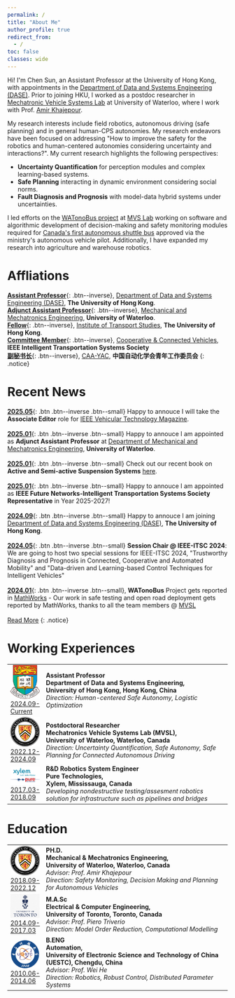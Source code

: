 ```yaml
---
permalink: /
title: "About Me"
author_profile: true
redirect_from: 
  - /
toc: false
classes: wide
---
```

Hi! I'm Chen Sun, an Assistant Professor at the University of Hong Kong, with appointments in the [Department of Data and Systems Engineering (DASE)](https://www.dase.hku.hk/). Prior to joining HKU, I worked as a postdoc researcher in [Mechatronic Vehicle Systems Lab](https://uwaterloo.ca/mechatronic-vehicle-systems-lab/) at University of Waterloo, where I work with Prof. [Amir Khajepour](https://uwaterloo.ca/mechanical-mechatronics-engineering/profile/akhajepo). 

My research interests include field robotics, autonomous driving (safe planning) and in general human-CPS autonomies. My research endeavors have been focused on addressing "How to improve the safety for the robotics and human-centered autonomies considering uncertainty and interactions?". My current research highlights the following perspectives:
- **Uncertainty Quantification** for perception modules and complex learning-based systems.
- **Safe Planning** interacting in dynamic environment considering social norms.
- **Fault Diagnosis and Prognosis** with model-data hybrid systems under uncertainties.

I led efforts on the <a href="https://uwaterloo.ca/watonobus/">WATonoBus project</a> at <a href="https://uwaterloo.ca/mechatronic-vehicle-systems-lab/">MVS Lab</a> working on software and algorithmic development of decision-making and safety monitoring modules required for <a href="https://uwaterloo.ca/news/media/university-waterloo-launches-canadas-first-driverless">Canada's first autonomous shuttle bus</a> approved via the ministry's autonomous vehicle pilot. Additionally, I have expanded my research into agriculture and warehouse robotics. 

# Affliations

[**Assistant Professor**](#link){: .btn--inverse},  [Department of Data and Systems Engineering (DASE)](https://www.dase.hku.hk/), **The University of Hong Kong**. <br>
[**Adjunct Assistant Professor**](#link){: .btn--inverse},  [Mechanical and Mechatronics Engineering](https://uwaterloo.ca/mechanical-mechatronics-engineering/), **University of Waterloo**. <br>
[**Fellow**](#link){: .btn--inverse},  [Institute of Transport Studies](https://www.institute-of-transport-studies.hku.hk/), **The University of Hong Kong**. <br>
[**Committee Member**](#link){: .btn--inverse}, [Cooperative & Connected Vehicles](https://ieee-itss.org/chapters-committees/cooperative-connected-vehicles/), **IEEE Intelligent Transportation Systems Society**  <br>
[**副秘书长**](#link){: .btn--inverse}, [CAA-YAC](https://www.caayac.org.cn/), **中国自动化学会青年工作委员会**
{: .notice}

# Recent News
[**2025.05**](#link){: .btn .btn--inverse .btn--small} Happy to annouce I will take the **Associate Editor** role for [IEEE Vehicular Technology Magazine](https://vtsociety.org/publication/vtmagazine/).
<br> <br>
[**2025.01**](#link){: .btn .btn--inverse .btn--small} Happy to annouce I am appointed as **Adjunct Assistant Professor** at [Department of Mechanical and Mechatronics Engineering](https://uwaterloo.ca/mechanical-mechatronics-engineering/), **University of Waterloo**.
<br> <br>
[**2025.01**](#link){: .btn .btn--inverse .btn--small} Check out our recent book on  **Active and Semi-active Suspension Systems** [here](https://link.springer.com/book/10.1007/978-3-031-73924-8).
<br> <br>
[**2025.01**](#link){: .btn .btn--inverse .btn--small} Happy to annouce I am appointed as **IEEE Future Networks-Intelligent Transportation Systems Society Representative** in Year 2025-2027!
<br> <br> 
[**2024.09**](#link){: .btn .btn--inverse .btn--small} Happy to annouce I am joining [Department of Data and Systems Engineering (DASE)](https://www.dase.hku.hk/), **The University of Hong Kong**.
<br> <br> 
[**2024.05**](#link){: .btn .btn--inverse .btn--small} **Session Chair @ IEEE-ITSC 2024**: We are going to host two special sessions for IEEE-ITSC 2024, "Trustworthy Diagnosis and Prognosis in Connected, Cooperative and Automated Mobility" and "Data-driven and Learning-based Control Techniques for Intelligent Vehicles"
<br> <br> 
[**2024.01**](#link){: .btn .btn--inverse .btn--small}, **WATonoBus** Project gets reported in [MathWorks](https://www.mathworks.com/company/mathworks-stories/developing-adas-technology-for-self-driving-campus-shuttle-bus.html) - Our work in safe testing and open road deployment gets reported by MathWorks, thanks to all the team members @ [MVSL](https://uwaterloo.ca/mechatronic-vehicle-systems-lab/our-people)
<br><br>
[Read More](/news)
{: .notice}

# Working Experiences
<table class="tg" style="undefined;table-layout: fixed;" >
<colgroup>
<col style="width: 15%">
<col style="width: 85%">
</colgroup>
<tbody>
  <tr>
    <td class="tg-0lax"><img src="/assets/images/HKU.png" alt="test"><br><a href="#link" class="btn btn--inverse">2024.09-Current</a></td>
    <td class="tg-0lax"><span style="font-weight:bold">Assistant Professor<br>Department of Data and Systems Engineering, <br>University of Hong Kong, Hong Kong, China</span> <br>
    <span style="font-style:italic">Direction: Human-centered Safe Autonomy, Logistic Optimization </span>
    </td>
  </tr>
  <tr>
    <td class="tg-0lax"><img src="/assets/images/University_of_Waterloo.png" alt="test"><br><a href="#link" class="btn btn--inverse">2022.12-2024.09</a></td>
    <td class="tg-0lax"><span style="font-weight:bold">Postdoctoral Researcher<br>Mechatronics Vehicle Systems Lab (MVSL), <br>University of Waterloo, Waterloo, Canada</span> <br>
    <span style="font-style:italic">Direction: Uncertainty Quantification, Safe Autonomy, Safe Planning for Connected Autonomous Driving</span>
    </td>
  </tr>
  <tr>
    <td class="tg-0lax"><img src="/assets/images/xylem-pure.png" alt="test"><br><a href="#link" class="btn btn--inverse">2017.03-2018.09</a></td>
    <td class="tg-0lax"><span style="font-weight:bold">R&D Robotics System Engineer<br>Pure Technologies, <br>Xylem, Mississauga, Canada</span> <br>
    <span style="font-style:italic">Developing nondestructive testing/assesment robotics solution for infrastructure such as pipelines and bridges</span>
    </td>
  </tr> 
</tbody>
</table>

# Education
<table class="tg" style="undefined;table-layout: fixed;" >
<colgroup>
<col style="width: 15%">
<col style="width: 85%">
</colgroup>
<tbody>
  <tr>
    <td class="tg-0lax"><img src="/assets/images/University_of_Waterloo.png" alt="test"><br><a href="#link" class="btn btn--inverse">2018.09-2022.12</a></td>
    <td class="tg-0lax"><span style="font-weight:bold">PH.D.<br>Mechanical & Mechatronics Engineering, <br>University of Waterloo, Waterloo, Canada</span> <br>
    <span style="font-style:italic">Advisor: Prof. Amir Khajepour</span><br>
    <span style="font-style:italic">Direction: Safety Monitoring, Decision Making and Planning for Autonomous Vehicles</span>
    </td>
  </tr>
  <tr>
    <td class="tg-0lax"><img src="/assets/images/uoft.png" alt="test"><br><a href="#link" class="btn btn--inverse">2014.09-2017.03</a></td>
    <td class="tg-0lax"><span style="font-weight:bold">M.A.Sc<br>Electrical & Computer Engineering, <br>University of Toronto, Toronto, Canada</span> <br>
    <span style="font-style:italic">Advisor: Prof. Piero Triverio</span><br>
    <span style="font-style:italic">Direction: Model Order Reduction, Computational Modelling</span>
    </td>
  </tr> 
  <tr>
    <td class="tg-0lax"><img src="/assets/images/uestc.png" alt="test"><br><a href="#link" class="btn btn--inverse">2010.06-2014.06</a></td>
    <td class="tg-0lax"><span style="font-weight:bold">B.ENG<br>Automation, <br>University of Electronic Science and Technology of China (UESTC), Chengdu, China</span> <br>
    <span style="font-style:italic">Advisor: Prof. Wei He</span><br>
    <span style="font-style:italic">Direction: Robotics, Robust Control, Distributed Parameter Systems</span>
    </td>
  </tr> 
</tbody>
</table>


<script type="text/javascript" id="clustrmaps" src="//clustrmaps.com/map_v2.js?d=TaDoHhc7IqpZsYEngfyzOs5UH_LMjsmTZeXjULk503Y"></script>